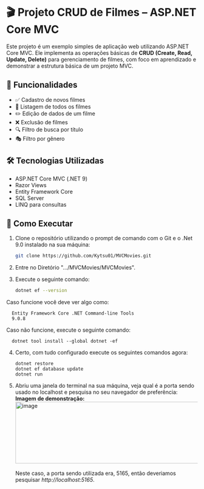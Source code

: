 # 🎬 Projeto CRUD de Filmes – ASP.NET Core MVC

Este projeto é um exemplo simples de aplicação web utilizando ASP.NET Core MVC. Ele implementa as operações básicas de **CRUD (Create, Read, Update, Delete)** para gerenciamento de filmes, com foco em aprendizado e demonstrar a estrutura básica de um projeto MVC.

## 🚀 Funcionalidades

- ✅ Cadastro de novos filmes
- 📄 Listagem de todos os filmes
- ✏️ Edição de dados de um filme
- ❌ Exclusão de filmes
- 🔍 Filtro de busca por título
- 🎭 Filtro por gênero

## 🛠️ Tecnologias Utilizadas

- ASP.NET Core MVC (.NET 9)
- Razor Views
- Entity Framework Core
- SQL Server
- LINQ para consultas

## 🔧 Como Executar

1. Clone o repositório utilizando o prompt de comando com o Git e o .Net 9.0 instalado na sua máquina:
      ```bash
      git clone https://github.com/Kytsu01/MVCMovies.git

2. Entre no Diretório ".../MVCMovies/MVCMovies".

3. Execute o seguinte comando:

      ```bash   
      dotnet ef --version

  Caso funcione você deve ver algo como:

      Entity Framework Core .NET Command-line Tools
      9.0.8

  Caso não funcione, execute o seguinte comando:

      dotnet tool install --global dotnet -ef

4. Certo, com tudo configurado execute os seguintes comandos agora:

       dotnet restore
       dotnet ef database update
       dotnet run

6. Abriu uma janela do terminal na sua máquina, veja qual é a porta sendo usado no localhost e pesquisa no seu navegador de preferência:
       **Imagem de demonstração:**
               <img width="643" height="162" alt="image" src="https://github.com/user-attachments/assets/350478d5-326f-4c2d-ba9c-fa79e3ed4c61" />
      <br>
      <br>
      Neste caso, a porta sendo utilizada era, 5165, então deveriamos pesquisar *http://localhost:5165*.

